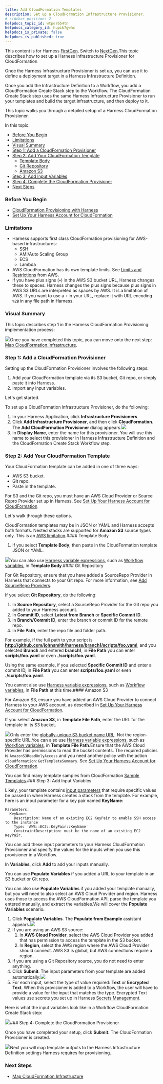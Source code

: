 ```yaml
---
title: Add CloudFormation Templates
description: Set up a CloudFormation Infrastructure Provisioner.
# sidebar_position: 2
helpdocs_topic_id: wtper654tn
helpdocs_category_id: hupik7gwhc
helpdocs_is_private: false
helpdocs_is_published: true
---
```


This content is for Harness [FirstGen](/article/1fjmm4by22). Switch to [NextGen](/article/vynj4hxt98).This topic describes how to set up a Harness Infrastructure Provisioner for CloudFormation.

Once the Harness Infrastructure Provisioner is set up, you can use it to define a deployment target in a Harness Infrastructure Definition.

Once you add the Infrastructure Definition to a Workflow, you add a CloudFormation Create Stack step to the Workflow. The CloudFormation Create Stack step uses the same Harness Infrastructure Provisioner to run your templates and build the target infrastructure, and then deploy to it.

This topic walks you through a detailed setup of a Harness CloudFormation Provisioner.

In this topic:

* [Before You Begin](https://docs.harness.io/article/wtper654tn-add-cloud-formation-templates#before_you_begin)
* [Limitations](https://docs.harness.io/article/wtper654tn-add-cloud-formation-templates#limitations)
* [Visual Summary](https://docs.harness.io/article/wtper654tn-add-cloud-formation-templates#visual_summary)
* [Step 1: Add a CloudFormation Provisioner](https://docs.harness.io/article/wtper654tn-add-cloud-formation-templates#step_1_add_a_cloud_formation_provisioner)
* [Step 2: Add Your CloudFormation Template](https://docs.harness.io/article/wtper654tn-add-cloud-formation-templates#step_2_add_your_cloud_formation_template)
	+ [Template Body](https://docs.harness.io/article/wtper654tn-add-cloud-formation-templates#template_body)
	+ [Git Repository](https://docs.harness.io/article/wtper654tn-add-cloud-formation-templates#git_repository)
	+ [Amazon S3](https://docs.harness.io/article/wtper654tn-add-cloud-formation-templates#amazon_s3)
* [Step 3: Add Input Variables](https://docs.harness.io/article/wtper654tn-add-cloud-formation-templates#step_3_add_input_variables)
* [Step 4: Complete the CloudFormation Provisioner](https://docs.harness.io/article/wtper654tn-add-cloud-formation-templates#step_4_complete_the_cloud_formation_provisioner)
* [Next Steps](https://docs.harness.io/article/wtper654tn-add-cloud-formation-templates#next_steps)

### Before You Begin

* [CloudFormation Provisioning with Harness](/article/qj0ems5hmg-cloud-formation-provisioning-with-harness)
* [Set Up Your Harness Account for CloudFormation](/article/308nblm0vc-cloud-formation-account-setup)

### Limitations

* Harness supports first class CloudFormation provisioning for AWS-based infrastructures:
	+ SSH
	+ AMI/Auto Scaling Group
	+ ECS
	+ Lambda
* AWS CloudFormation has its own template limits. See [Limits and Restrictions](https://aws.amazon.com/cloudformation/faqs/#Limits_and_Restrictions) from AWS.
* If you have plus signs (`+`) in the AWS S3 bucket URL, Harness changes these to spaces. Harness changes the plus signs because plus signs in AWS S3 URLs are interpreted as spaces by AWS. It is a limitation of AWS. If you want to use a `+` in your URL, replace it with URL encoding `%2B` in any file path in Harness.

### Visual Summary

This topic describes step 1 in the Harness CloudFormation Provisioning implementation process:

![](https://files.helpdocs.io/kw8ldg1itf/articles/wtper654tn/1589837133398/image.png)Once you have completed this topic, you can move onto the next step: [Map CloudFormation Infrastructure](/article/4xtxj2f88b-map-cloud-formation-infrastructure).

### Step 1: Add a CloudFormation Provisioner

Setting up the CloudFormation Provisioner involves the following steps:

1. Add your CloudFormation template via its S3 bucket, Git repo, or simply paste it into Harness.
2. Import any input variables.

Let's get started.

To set up a CloudFormation Infrastructure Provisioner, do the following:

1. In your Harness Application, click **Infrastructure Provisioners**.
2. Click **Add Infrastructure Provisioner**, and then click **CloudFormation**. The **Add CloudFormation Provisioner** dialog appears.![](https://files.helpdocs.io/kw8ldg1itf/articles/wtper654tn/1589841895308/image.png)
3. In **Display Name**, enter the name for this provisioner. You will use this name to select this provisioner in Harness Infrastructure Definition and the CloudFormation Create Stack Workflow step.

### Step 2: Add Your CloudFormation Template

Your CloudFormation template can be added in one of three ways:

* AWS S3 bucket.
* Git repo.
* Paste in the template.

For S3 and the Git repo, you must have an AWS Cloud Provider or Source Repro Provider set up in Harness. See [Set Up Your Harness Account for CloudFormation](/article/308nblm0vc-cloud-formation-account-setup).

Let's walk through these options.

CloudFormation templates may be in JSON or YAML and Harness accepts both formats. Nested stacks are supported for **Amazon S3** source types only. This is an [AWS limitation](https://docs.aws.amazon.com/AWSCloudFormation/latest/UserGuide/aws-properties-stack.html).#### Template Body

1. If you select **Template Body**, then paste in the CloudFormation template JSON or YAML.

![](https://files.helpdocs.io/kw8ldg1itf/articles/wtper654tn/1589845130908/image.png)You can also use [Harness variable expressions](/article/9dvxcegm90-variables), such as [Workflow variables](/article/766iheu1bk-add-workflow-variables-new-template), in **Template Body**.#### Git Repository

For Git Repository, ensure that you have added a SourceRepo Provider in Harness that connects to your Git repo. For more information, see [Add SourceRepo Providers](https://docs.harness.io/article/ay9hlwbgwa-add-source-repo-providers).

If you select **Git Repository**, do the following:

1. In **Source Repository**, select a SourceRepo Provider for the Git repo you added to your Harness account.
2. In **Commit ID**, select **Latest from Branch** or **Specific Commit ID**.
3. In **Branch/Commit ID**, enter the branch or commit ID for the remote repo.
4. In **File Path**, enter the repo file and folder path.  
  
For example, if the full path to your script is **http://github.com/johnsmith/harness/branch1/scripts/foo.yaml**, and you selected **Branch** and entered **branch1**, in **File Path** you can enter **scripts/foo.yaml** or even **./scripts/foo.yaml**.  
  
Using the same example, if you selected **Specific Commit ID** and enter a commit ID, in **File Path** you can enter **scripts/foo.yaml** or even **./scripts/foo.yaml**.

You cannot also use [Harness variable expressions](/article/9dvxcegm90-variables), such as [Workflow variables](/article/766iheu1bk-add-workflow-variables-new-template), in **File Path** at this time.#### Amazon S3

For Amazon S3, ensure you have added an AWS Cloud Provider to connect Harness to your AWS account, as described in [Set Up Your Harness Account for CloudFormation](/article/308nblm0vc-cloud-formation-account-setup).

If you select **Amazon S3**, in **Template File Path**, enter the URL for the template in its S3 bucket.

![](https://files.helpdocs.io/kw8ldg1itf/articles/wtper654tn/1589845742924/image.png)Only enter the [globally-unique S3 bucket name URL](https://docs.aws.amazon.com/AmazonS3/latest/userguide/UsingBucket.html). Not the region-specific URL.You can also use [Harness variable expressions](/article/9dvxcegm90-variables), such as [Workflow variables](/article/766iheu1bk-add-workflow-variables-new-template), in **Template File Path**.Ensure that the AWS Cloud Provider has permissions to read the bucket contents. The required policies is `AmazonS3ReadOnlyAccess` and you need another policy with the action `cloudformation:GetTemplateSummary`. See [Set Up Your Harness Account for CloudFormation](/article/308nblm0vc-cloud-formation-account-setup).

You can find many template samples from CloudFormation [Sample Templates](https://docs.aws.amazon.com/AWSCloudFormation/latest/UserGuide/cfn-sample-templates.html).### Step 3: Add Input Variables

Likely, your template contains [input parameters](https://docs.aws.amazon.com/AWSCloudFormation/latest/UserGuide/gettingstarted.templatebasics.html#gettingstarted.templatebasics.parameters) that require specific values be passed in when Harness creates a stack from the template. For example, here is an input parameter for a key pair named **KeyName**:


```
Parameters:  
  KeyName:  
    Description: Name of an existing EC2 KeyPair to enable SSH access to the instance  
    Type: 'AWS::EC2::KeyPair::KeyName'  
    ConstraintDescription: must be the name of an existing EC2 KeyPair.
```
You can add these input parameters to your Harness CloudFormation Provisioner and specify the values for the inputs when you use this provisioner in a Workflow.

In **Variables**, click **Add** to add your inputs manually.

You can use **Populate Variables** if you added a URL to your template in an S3 bucket or Git repo.

You can also use **Populate Variables** if you added your template manually, but you will need to also select an AWS Cloud Provider and region. Harness uses those to access the AWS CloudFormation API, parse the template you entered manually, and extract the variables.We will cover the **Populate Variables** scenario.

1. Click **Populate Variables**. The **Populate from Example** assistant appears.![](https://files.helpdocs.io/kw8ldg1itf/articles/wtper654tn/1590007669775/image.png)
2. If you are using an AWS S3 source:
	1. In **AWS Cloud Provider**, select the AWS Cloud Provider you added that has permission to access the template in the S3 bucket.
	2. In **Region**, select the AWS region where the AWS Cloud Provider should connect. AWS S3 is global, but AWS connections require a region.
3. If you are using a Git Repository source, you do not need to enter anything.
4. Click **Submit**. The input parameters from your template are added automatically:![](https://files.helpdocs.io/kw8ldg1itf/articles/wtper654tn/1590008843341/image.png)
5. For each input, select the type of value required: **Text** or **Encrypted Text**. When this provisioner is added to a Workflow, the user will have to provide a value for the input that matches the type. Encrypted Text values use secrets you set up in Harness [Secrets Management](/article/au38zpufhr-secret-management).

Here is what the input variables look like in a Workflow CloudFormation Create Stack step:

![](https://files.helpdocs.io/kw8ldg1itf/articles/wtper654tn/1589841218642/image.png)### Step 4: Complete the CloudFormation Provisioner

Once you have completed your setup, click **Submit**. The CloudFormation Provisioner is created.

![](https://files.helpdocs.io/kw8ldg1itf/articles/wtper654tn/1590009659349/image.png)Next you will map template outputs to the Harness Infrastructure Definition settings Harness requires for provisioning.

### Next Steps

* [Map CloudFormation Infrastructure](/article/4xtxj2f88b-map-cloud-formation-infrastructure)

